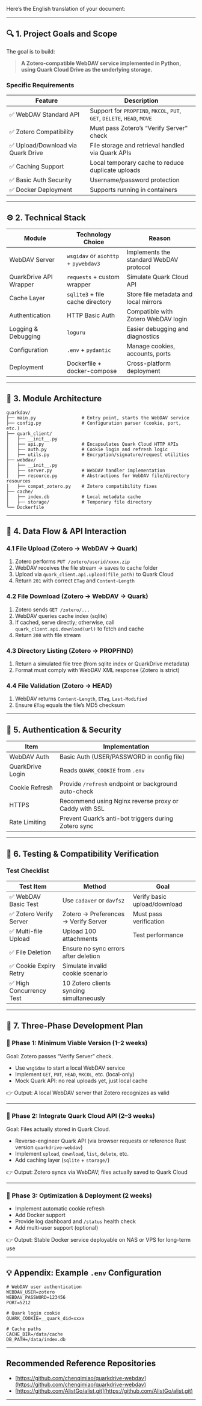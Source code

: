 Here’s the English translation of your document:

---

## 🔍 1. Project Goals and Scope

The goal is to build:

> **A Zotero-compatible WebDAV service implemented in Python, using Quark Cloud Drive as the underlying storage.**

### Specific Requirements

| Feature                           | Description                                                             |
| --------------------------------- | ----------------------------------------------------------------------- |
| ✅ WebDAV Standard API             | Support for `PROPFIND`, `MKCOL`, `PUT`, `GET`, `DELETE`, `HEAD`, `MOVE` |
| ✅ Zotero Compatibility            | Must pass Zotero’s “Verify Server” check                                |
| ✅ Upload/Download via Quark Drive | File storage and retrieval handled via Quark APIs                       |
| ✅ Caching Support                 | Local temporary cache to reduce duplicate uploads                       |
| ✅ Basic Auth Security             | Username/password protection                                            |
| ✅ Docker Deployment               | Supports running in containers                                          |

---

## ⚙️ 2. Technical Stack

| Module                 | Technology Choice                    | Reason                                  |
| ---------------------- | ------------------------------------ | --------------------------------------- |
| WebDAV Server          | `wsgidav` or `aiohttp` + `pywebdav3` | Implements the standard WebDAV protocol |
| QuarkDrive API Wrapper | `requests` + custom wrapper          | Simulate Quark Cloud API                |
| Cache Layer            | `sqlite3` + file cache directory     | Store file metadata and local mirrors   |
| Authentication         | HTTP Basic Auth                      | Compatible with Zotero WebDAV login     |
| Logging & Debugging    | `loguru`                             | Easier debugging and diagnostics        |
| Configuration          | `.env` + `pydantic`                  | Manage cookies, accounts, ports         |
| Deployment             | Dockerfile + docker-compose          | Cross-platform deployment               |

---

## 🧱 3. Module Architecture

```
quarkdav/
├── main.py                 # Entry point, starts the WebDAV service
├── config.py               # Configuration parser (cookie, port, etc.)
├── quark_client/
│   ├── __init__.py
│   ├── api.py              # Encapsulates Quark Cloud HTTP APIs
│   ├── auth.py             # Cookie login and refresh logic
│   ├── utils.py            # Encryption/signature/request utilities
├── webdav/
│   ├── __init__.py
│   ├── server.py           # WebDAV handler implementation
│   ├── resource.py         # Abstractions for WebDAV file/directory resources
│   ├── compat_zotero.py    # Zotero compatibility fixes
├── cache/
│   ├── index.db            # Local metadata cache
│   ├── storage/            # Temporary file directory
└── Dockerfile
```

---

## 💾 4. Data Flow & API Interaction

### 4.1 File Upload (Zotero → WebDAV → Quark)

1. Zotero performs `PUT /zotero/userid/xxxx.zip`
2. WebDAV receives the file stream → saves to cache folder
3. Upload via `quark_client.api.upload(file_path)` to Quark Cloud
4. Return `201` with correct `ETag` and `Content-Length`

### 4.2 File Download (Zotero → WebDAV → Quark)

1. Zotero sends `GET /zotero/...`
2. WebDAV queries cache index (sqlite)
3. If cached, serve directly; otherwise, call `quark_client.api.download(url)` to fetch and cache
4. Return `200` with file stream

### 4.3 Directory Listing (Zotero → PROPFIND)

1. Return a simulated file tree (from sqlite index or QuarkDrive metadata)
2. Format must comply with WebDAV XML response (Zotero is strict)

### 4.4 File Validation (Zotero → HEAD)

1. WebDAV returns `Content-Length`, `ETag`, `Last-Modified`
2. Ensure `ETag` equals the file’s MD5 checksum

---

## 🔐 5. Authentication & Security

| Item             | Implementation                                        |
| ---------------- | ----------------------------------------------------- |
| WebDAV Auth      | Basic Auth (USER/PASSWORD in config file)             |
| QuarkDrive Login | Reads `QUARK_COOKIE` from `.env`                      |
| Cookie Refresh   | Provide `/refresh` endpoint or background auto-check  |
| HTTPS            | Recommend using Nginx reverse proxy or Caddy with SSL |
| Rate Limiting    | Prevent Quark’s anti-bot triggers during Zotero sync  |

---

## 🧪 6. Testing & Compatibility Verification

### Test Checklist

| Test Item               | Method                                   | Goal                         |
| ----------------------- | ---------------------------------------- | ---------------------------- |
| ✅ WebDAV Basic Test     | Use `cadaver` or `davfs2`                | Verify basic upload/download |
| ✅ Zotero Verify Server  | Zotero → Preferences → Verify Server     | Must pass verification       |
| ✅ Multi-file Upload     | Upload 100 attachments                   | Test performance             |
| ✅ File Deletion         | Ensure no sync errors after deletion     |                              |
| ✅ Cookie Expiry Retry   | Simulate invalid cookie scenario         |                              |
| ✅ High Concurrency Test | 10 Zotero clients syncing simultaneously |                              |

---

## 🚀 7. Three-Phase Development Plan

### 🥇 Phase 1: Minimum Viable Version (1–2 weeks)

Goal: Zotero passes “Verify Server” check.

* Use `wsgidav` to start a local WebDAV service
* Implement `GET`, `PUT`, `HEAD`, `MKCOL`, etc. (local-only)
* Mock Quark API: no real uploads yet, just local cache

👉 Output: A local WebDAV server that Zotero recognizes as valid

---

### 🥈 Phase 2: Integrate Quark Cloud API (2–3 weeks)

Goal: Files actually stored in Quark Cloud.

* Reverse-engineer Quark API (via browser requests or reference Rust version `quarkdrive-webdav`)
* Implement `upload`, `download`, `list`, `delete`, etc.
* Add caching layer (`sqlite` + `storage/`)

👉 Output: Zotero syncs via WebDAV; files actually saved to Quark Cloud

---

### 🥉 Phase 3: Optimization & Deployment (2 weeks)

* Implement automatic cookie refresh
* Add Docker support
* Provide log dashboard and `/status` health check
* Add multi-user support (optional)

👉 Output: Stable Docker service deployable on NAS or VPS for long-term use

---

## 💡 Appendix: Example `.env` Configuration

```env
# WebDAV user authentication
WEBDAV_USER=zotero
WEBDAV_PASSWORD=123456
PORT=5212

# Quark login cookie
QUARK_COOKIE=__quark_did=xxxx

# Cache paths
CACHE_DIR=/data/cache
DB_PATH=/data/index.db
```

---

## Recommended Reference Repositories

* [https://github.com/chenqimiao/quarkdrive-webdav](https://github.com/chenqimiao/quarkdrive-webdav)
* [https://github.com/AlistGo/alist.git](https://github.com/AlistGo/alist.git)

---
